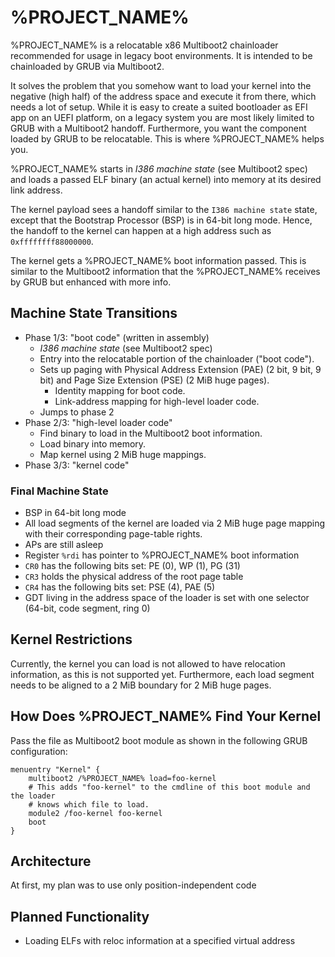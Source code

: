 # %PROJECT_NAME%

%PROJECT_NAME% is a relocatable x86 Multiboot2 chainloader recommended
for usage in legacy boot environments. It is intended to be chainloaded by GRUB
via Multiboot2.

It solves the problem that you somehow want to load your kernel
into the negative (high half) of the address space and execute it from there,
which needs a lot of setup. While it is easy to create a suited bootloader as
EFI app on an UEFI platform, on a legacy system you are most likely limited to
GRUB with a Multiboot2 handoff. Furthermore, you want the component loaded by
GRUB to be relocatable. This is where  %PROJECT_NAME% helps you.

%PROJECT_NAME% starts in _I386 machine state_ (see Multiboot2 spec) and loads a
passed ELF binary (an actual kernel) into memory at its desired link address.

The kernel payload sees a handoff similar to the `I386 machine state` state,
except that the Bootstrap Processor (BSP) is in 64-bit long mode. Hence, the
handoff to the kernel can happen at a high address such as `0xffffffff88000000`.

The kernel gets a %PROJECT_NAME% boot information passed. This is similar to the
Multiboot2 information that the %PROJECT_NAME% receives by GRUB but enhanced
with more info.

## Machine State Transitions
- Phase 1/3: "boot code" (written in assembly)
  - _I386 machine state_ (see Multiboot2 spec)
  - Entry into the relocatable portion of the chainloader ("boot code").
  - Sets up paging with Physical Address Extension (PAE) (2 bit, 9 bit, 9 bit)
    and Page Size Extension (PSE) (2 MiB huge pages).
    - Identity mapping for boot code.
    - Link-address mapping for high-level loader code.
  - Jumps to phase 2
- Phase 2/3: "high-level loader code"
  - Find binary to load in the Multiboot2 boot information.
  - Load binary into memory.
  - Map kernel using 2 MiB huge mappings.
- Phase 3/3: "kernel code"

### Final Machine State
- BSP in 64-bit long mode
- All load segments of the kernel are loaded via 2 MiB huge page mapping with
  their corresponding page-table rights.
- APs are still asleep
- Register `%rdi` has pointer to %PROJECT_NAME% boot information
- `CR0` has the following bits set: PE (0), WP (1), PG (31)
- `CR3` holds the physical address of the root page table
- `CR4` has the following bits set: PSE (4), PAE (5)
- GDT living in the address space of the loader is set with one selector
  (64-bit, code segment, ring 0)

## Kernel Restrictions
Currently, the kernel you can load is not allowed to have relocation
information, as this is not supported yet. Furthermore, each load segment
needs to be aligned to a 2 MiB boundary for 2 MiB huge pages.

## How Does %PROJECT_NAME% Find Your Kernel
Pass the file as Multiboot2 boot module as shown in the following GRUB
configuration:

```
menuentry "Kernel" {
    multiboot2 /%PROJECT_NAME% load=foo-kernel
    # This adds "foo-kernel" to the cmdline of this boot module and the loader
    # knows which file to load.
    module2 /foo-kernel foo-kernel
    boot
}
```

## Architecture
At first, my plan was to use only position-independent code

## Planned Functionality
- Loading ELFs with reloc information at a specified virtual address
